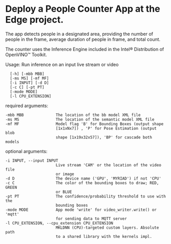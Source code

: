 # Deploy a People Counter App at the Edge project.

The app detects people in a designated area, providing the number of people in the frame, 
average duration of people in frame, and total count.

The counter uses the Inference Engine included in the Intel® Distribution of OpenVINO™ Toolkit.


Usage: Run inference on an input live stream or video 

      [-h] [-mbb MBB]
      [-ms MS] [-mf MF]
      [-i INPUT] [-d D]
      [-c C] [-pt PT]
      [-mode MODE]
      [-l CPU_EXTENSION]

   required arguments:
  
    -mbb MBB              The location of the bb model XML file
    -ms MS                The location of the semantic model XML file
    -mf MF                Model flag 'B' for Bounding Boxes (output shape
                          [1x1xNx7]) , 'P' for Pose Estimation (output blob
                          shape [1x19x32x57]), 'BP' for cascade both models

  optional arguments:
  
    -i INPUT, --input INPUT
                          Live stream 'CAM' or the location of the video file
                          or image
    -d D                  The device name ('GPU', 'MYRIAD') if not 'CPU'
    -c C                  The color of the bounding boxes to draw; RED, GREEN
                          or BLUE
    -pt PT                The confidence/probability threshold to use with the
                          bounding boxes
    -mode MODE            App mode 'write' for video_writer.write() or 'mqtt'
                          for sending data to MQTT server
    -l CPU_EXTENSION, --cpu_extension CPU_EXTENSION
                          MKLDNN (CPU)-targeted custom layers. Absolute path
                          to a shared library with the kernels impl.
